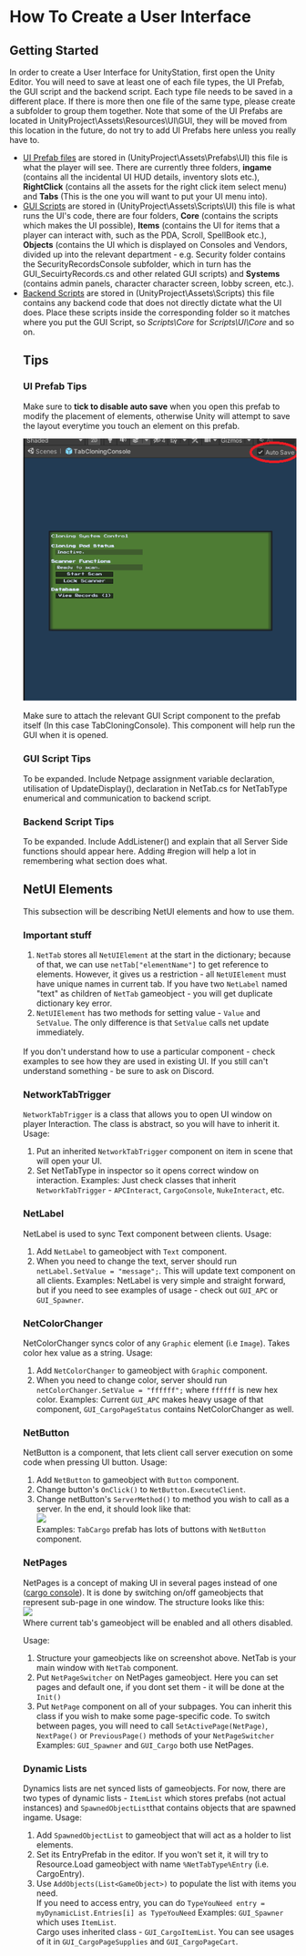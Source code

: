 # How To Create a User Interface
## Getting Started
In order to create a User Interface for UnityStation, first open the Unity Editor. You will need to save at least one of each file types, the UI Prefab, the GUI script and the backend script. Each type file needs to be saved in a different place. If there is more then one file of the same type, please create a subfolder to group them together. Note that some of the UI Prefabs are located in UnityProject\Assets\Resources\UI\GUI, they will be moved from this location in the future, do not try to add UI Prefabs here unless you really have to.
<ul>
<li> <u>UI Prefab files</u> are stored in (UnityProject\Assets\Prefabs\UI) this file is what the player will see. There are currently three folders, <b>ingame</b> (contains all the incidental UI HUD details, inventory slots etc.), <b>RightClick</b> (contains all the assets for the right click item select menu) and <b>Tabs</b> (This is the one you will want to put your UI menu into).</li>
<li> <u>GUI Scripts</u> are stored in (UnityProject\Assets\Scripts\UI) this file is what runs the UI's code, there are four folders, <b>Core</b>  (contains the scripts which makes the UI possible), <b>Items</b> (contains the UI for items that a player can interact with, such as the PDA, Scroll, SpellBook etc.), <b>Objects</b> (contains the UI which is displayed on Consoles and Vendors, divided up into the relevant department - e.g. Security folder contains the SecurityRecordsConsole subfolder, which in turn has the GUI_SecuirtyRecords.cs and other related GUI scripts) and <b>Systems</b> (contains admin panels, character character screen, lobby screen, etc.).</li>
<li>  <u>Backend Scripts</u> are stored in (UnityProject\Assets\Scripts) this file contains any backend code that does not directly dictate what the UI does. Place these scripts inside the corresponding folder so it matches where you put the GUI Script, so <i>Scripts\Core </i> for <i>Scripts\UI\Core </i> and so on.</li>

## Tips

### UI Prefab Tips

Make sure to **tick to disable auto save**  when you open this prefab to modify the placement of elements, otherwise Unity will attempt to save the layout everytime you touch an element on this prefab.

![](../assets/images/HowToUI/auto_save_location.png)

Make sure to attach the relevant GUI Script component to the prefab itself (In this case TabCloningConsole). This component will help run the GUI when it is opened.

### GUI Script Tips

To be expanded. Include Netpage assignment variable declaration, utilisation of UpdateDisplay(), declaration in NetTab.cs for NetTabType enumerical  and communication to backend script.

### Backend Script Tips

To be expanded. Include AddListener() and explain that all Server Side functions should appear here. Adding #region will help a lot in remembering what section does what.

## NetUI Elements

This subsection will be describing NetUI elements and how to use them.

### Important stuff
1. `NetTab` stores all `NetUIElement` at the start in the dictionary; because of that, we can use `netTab["elementName"]` to get reference to elements. However, it gives us a restriction - all `NetUIElement` must have unique names in current tab. If you have two `NetLabel` named "text" as children of `NetTab` gameobject - you will get duplicate dictionary key error.
2. `NetUIElement` has two methods for setting value - `Value` and `SetValue`. The only difference is that `SetValue` calls net update immediately.
<br>
If you don't understand how to use a particular component - check examples to see how they are used in existing UI.
If you still can't understand something - be sure to ask on Discord.

### NetworkTabTrigger
`NetworkTabTrigger` is a class that allows you to open UI window on player Interaction. The class is abstract, so you will have to inherit it.
Usage:
1. Put an inherited `NetworkTabTrigger` component on item in scene that will open your UI.
2. Set NetTabType in inspector so it opens correct window on interaction.
Examples:
Just check classes that inherit `NetworkTabTrigger` - `APCInteract`, `CargoConsole`, `NukeInteract`, etc.

### NetLabel
NetLabel is used to sync Text component between clients.
Usage:
1. Add `NetLabel` to gameobject with `Text` component.
2. When you need to change the text, server should run `netLabel.SetValue = "message";`. This will update text component on all clients.
Examples:
NetLabel is very simple and straight forward, but if you need to see examples of usage - check out `GUI_APC` or `GUI_Spawner`.

### NetColorChanger
NetColorChanger syncs color of any `Graphic` element (i.e `Image`). Takes color hex value as a string.
Usage:
1. Add `NetColorChanger` to gameobject with `Graphic` component.
2. When you need to change color, server should run `netColorChanger.SetValue = "ffffff";` where `ffffff` is new hex color.
Examples:
Current `GUI_APC` makes heavy usage of that component, `GUI_CargoPageStatus` contains NetColorChanger as well.

### NetButton
NetButton is a component, that lets client call server execution on some code when pressing UI button.
Usage:
1. Add `NetButton` to gameobject with `Button` component.
2. Change button's `OnClick()` to `NetButton.ExecuteClient`.
3. Change netButton's `ServerMethod()` to method you wish to call as a server.
In the end, it should look like that: <br>
![](https://cdn.discordapp.com/attachments/295186861377323009/583209885299245056/unknown.png) <br>
Examples:
`TabCargo` prefab has lots of buttons with `NetButton` component.

### NetPages
NetPages is a concept of making UI in several pages instead of one ([cargo console](https://www.youtube.com/watch?v=fFuLGzgH9Ck)). It is done by switching on/off gameobjects that represent sub-page in one window. The structure looks like this:<br>
![](https://cdn.discordapp.com/attachments/295186861377323009/583235140038426627/unknown.png)<br>
Where current tab's gameobject will be enabled and all others disabled.

Usage:
1. Structure your gameobjects like on screenshot above. NetTab is your main window with `NetTab` component.
2. Put `NetPageSwitcher` on NetPages gameobject. Here you can set pages and default one, if you dont set them - it will be done at the `Init()`
3. Put `NetPage` component on all of your subpages. You can inherit this class if you wish to make some page-specific code.
To switch between pages, you will need to call `SetActivePage(NetPage)`, `NextPage()` or `PreviousPage()` methods of your `NetPageSwitcher`
Examples:
`GUI_Spawner` and `GUI_Cargo` both use NetPages.

### Dynamic Lists
Dynamics lists are net synced lists of gameobjects.
For now, there are two types of dynamic lists - `ItemList` which stores prefabs (not actual instances) and `SpawnedObjectList`that contains objects that are spawned ingame.
Usage:
1. Add `SpawnedObjectList` to gameobject that will act as a holder to list elements.
2. Set its EntryPrefab in the editor. If you won't set it, it will try to Resource.Load gameobject with name `%NetTabType%Entry` (i.e. CargoEntry).
3. Use `AddObjects(List<GameObject>)` to populate the list with items you need. <br>
If you need to access entry, you can do `TypeYouNeed entry = myDynamicList.Entries[i] as TypeYouNeed`
Examples:
`GUI_Spawner` which uses `ItemList`. <br>
Cargo uses inherited class - `GUI_CargoItemList`. You can see usages of it in `GUI_CargoPageSupplies` and `GUI_CargoPageCart`.
